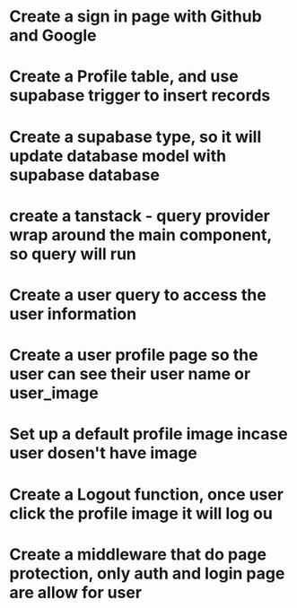 # Create a sign in page with Github and Google
# Create a Profile table, and use supabase trigger to insert records
# Create a supabase type, so it will update database model with supabase database
# create a tanstack - query provider wrap around the main component, so query will run
# Create a user query to access the user information
# Create a user profile page so the user can see their user name or user_image
# Set up a default profile image incase user dosen't have image
# Create a Logout function, once user click the profile image it will log ou
# Create a middleware that do page protection, only auth and login page are allow for user